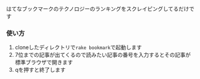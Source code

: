 はてなブックマークのテクノロジーのランキングをスクレイピングしてるだけです

### 使い方
1. cloneしたディレクトリで`rake bookmark`で起動します
2. 7位までの記事が出てくるので読みたい記事の番号を入力するとその記事が標準ブラウザで開きます
3. qを押すと終了します